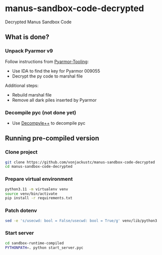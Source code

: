 # manus-sandbox-code-decrypted
Decrypted Manus Sandbox Code

## What is done?

### Unpack Pyarmor v9

Follow instructions from [Pyarmor-Tooling](https://github.com/GDATAAdvancedAnalytics/Pyarmor-Tooling):

- Use IDA to find the key for Pyarmor 009055
- Decrypt the py code to marshal file

Additional steps:

- Rebuild marshal file
- Remove all dark piles inserted by Pyarmor

### Decompile pyc (not done yet)

- Use [Decompyle++](https://github.com/zrax/pycdc) to decompile pyc

## Running pre-compiled version

### Clone project

```sh
git clone https://github.com/vonjackustc/manus-sandbox-code-decrypted
cd manus-sandbox-code-decrypted
```

### Prepare virtual environment

```sh
python3.11 -m virtualenv venv
source venv/bin/activate
pip install -r requirements.txt
```

### Patch dotenv

```sh
sed -e 's/usecwd: bool = False/usecwd: bool = True/g' venv/lib/python3.11/site-packages/dotenv/main.py > venv/lib/python3.11/site-packages/dotenv/main.py
```

### Start server

```sh
cd sandbox-runtime-compiled
PYTHONPATH=. python start_server.pyc
```
